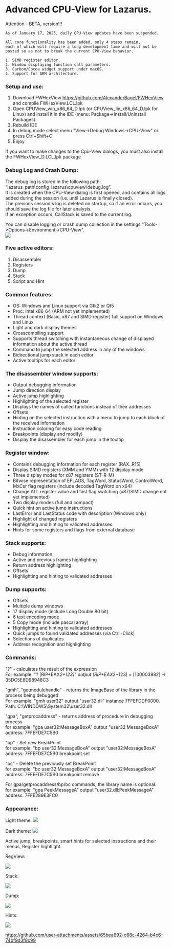 Advanced CPU-View for Lazarus.
================

Attention - BETA, version!!!

``` 
As of January 17, 2025, daily CPU-View updates have been suspended.  

All core functionality has been added, only 4 steps remain,  
each of which will require a long development time and will not be  
posted so as not to break the current CPU-View behavior.  

1. SIMD register editor.
2. Window displaying function call parameters.
3. Carbon/Cocoa widget support under macOS.
4. Support for ARM architecture.
```

### Setup and use: 
1. Download FWHexView https://github.com/AlexanderBagel/FWHexView and compile FWHexView.LCL.lpk
2. Open CPUView_win_x86_64_D.lpk (or CPUView_lin_x86_64_D.lpk for Linux) and install it in the IDE (menu: Package->Install/Uninstall Packages) 
3. Rebuild IDE
4. In debug mode select menu "View->Debug Windows->CPU-View" or press Ctrl+Shift+C
5. Enjoy  

If you want to make changes to the Cpu-View dialogs, you must also install the FWHexView_D.LCL.lpk package

### Debug Log and Crash Dump:
The debug log is stored in the following path: “lazarus_path\config_lazarus\cpuview\debug.log”.  
It is created when the CPU-View dialog is first opened, and contains all logs added during the session (i.e. until Lazarus is finally closed).  
The previous session's log is deleted on startup, so if an error occurs, you should save the log file for later analysis.  
If an exception occurs, CallStack is saved to the current log.  
  
You can disable logging or crash dump collection in the settings "Tools->Options->Environment->CPU-View".  
![](https://raw.githubusercontent.com/AlexanderBagel/CPUView/main/img/settings.png)

### Five active editors:
1. Disassembler
2. Registers
3. Dump
4. Stack
5. Script and Hint

### Common features:
* OS: Windows and Linux support via Gtk2 or Qt5
* Proc: Intel x86_64 (ARM not yet implemented)
* Thread context (Basic, x87 and SIMD register) full support on Windows and Linux
* Light and dark display themes
* Crosscompiling support
* Supports thread switching with instantaneous change of displayed information about the active thread
* Command to jump the selected address in any of the windows
* Bidirectional jump stack in each editor
* Active tooltips for each editor

### The disassembler window supports:
* Output debugging information
* Jump direction display
* Active jump highlighting
* Highlighting of the selected register
* Displays the names of called functions instead of their addresses
* Offsets
* Hinting on the selected instruction with a menu to jump to each block of the received information
* Instruction coloring for easy code reading
* Breakpoints (display and modify)
* Display the disassembler for each jump in the tooltip

### Register window:
* Contains debugging information for each register (RAX..R15)
* Display SIMD registers (XMM and YMM) with 12 display mode
* Three display modes for x87 registers (ST-R-M)
* Bitwise representation of EFLAGS, TagWord, StatusWord, ControlWord, MxCsr flag registers (include decoded TagWord on x64)
* Change ALL register value and fast flag switching (x87/SIMD change not yet implemented)
* Two display modes (full and compact)
* Quick hint on active jump instructions
* LastError and LastStatus code with description (Windows only)
* Highlight of changed registers
* Highlighting and hinting to validated addresses
* Hints for some registers and flags from external database

### Stack supports:
* Debug information
* Active and previous frames highlighting
* Return address highlighting
* Offsets
* Highlighting and hinting to validated addresses

### Dump supports:
* Offsets
* Multiple dump windows
* 17 display mode (include Long Double 80 bit)
* 6 text encoding mode
* 5 Copy mode (include pascal array)
* Highlighting and hinting to validated addresses
* Quick jumps to found validated addresses (via Ctrl+Click)
* Selections of duplicates
* Address recognition and highlighting

### Commands:

"?" - calculates the result of the expression  
For example: "? [RIP+EAX*2+123]" output [RIP+EAX*2+123] = [100003982] -> 35DC5E8D98948C3

"gmh", "getmodulehandle" - returns the ImageBase of the library in the process being debugged  
For example: "gmh user32" output "user32.dll" instance 7FFEFDDF0000. Path: C:\WINDOWS\System32\user32.dll

"gpa", "getprocaddress" - returns address of procedure in debugging process  
for example: "gpa user32:MessageBoxA" output "user32:MessageBoxA" address: 7FFEFDE7C5B0

"bp" - Set new BreakPoint   
for example: "bp user32:MessageBoxA" output "user32:MessageBoxA" address: 7FFEFDE7C5B0 breakpoint set

"bc" - Delete the previously set BreakPoint  
for example: "bc user32:MessageBoxA" output "user32:MessageBoxA" address: 7FFEFDE7C5B0 breakpoint remove

For gpa/getprocaddress/bp/bc commands, the library name is optional.  
for example: "gpa PeekMessageA" output "user32.dll:PeekMessageA" address: 7FFE289E3FC0

### Appearance:

Light theme:
![](https://raw.githubusercontent.com/AlexanderBagel/CPUView/main/img/light.png)

Dark theme:
![](https://raw.githubusercontent.com/AlexanderBagel/CPUView/main/img/dark.png)

Active jump, breakpoints, smart hints for selected instructions and their menus, Register hightlight.

RegView:

<img src="https://raw.githubusercontent.com/AlexanderBagel/CPUView/main/img/regview.png"/>

Stack:

<img src="https://raw.githubusercontent.com/AlexanderBagel/CPUView/main/img/stackview.png"/>

Dump:

<img src="https://raw.githubusercontent.com/AlexanderBagel/CPUView/main/img/dumpview.png"/>

Hints:

<img src="https://raw.githubusercontent.com/AlexanderBagel/CPUView/main/img/hints.png"/>

https://github.com/user-attachments/assets/65bea692-c68c-4264-b4c6-74bf9d3f8c99


